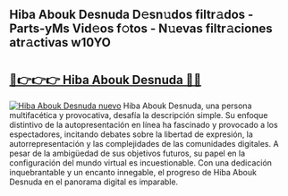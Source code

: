 ## Hiba Abouk Desnuda D𝚎sn𝚞dos filtr𝚊dos - Parts-yMs Vid𝚎os f𝚘tos - N𝚞evas filtr𝚊ciones atr𝚊ctivas w10YO

# <h2><a href="http://mb7yc4.tromn.icu/?c=Hiba+Abouk+Desnuda">🔗👉👉👉 Hiba Abouk Desnuda 🔗🔗</a></h2>

[![Hiba Abouk Desnuda nuevo](https://i.imgur.com/pEAQMta.gif)](http://mb7yc4.tromn.icu/?c=Hiba+Abouk+Desnuda)
Hiba Abouk Desnuda, una persona multifacética y provocativa, desafía la descripción simple. Su enfoque distintivo de la autopresentación en línea ha fascinado y provocado a los espectadores, incitando debates sobre la libertad de expresión, la autorrepresentación y las complejidades de las comunidades digitales. A pesar de la ambigüedad de sus objetivos futuros, su papel en la configuración del mundo virtual es incuestionable. Con una dedicación inquebrantable y un encanto innegable, el progreso de Hiba Abouk Desnuda en el panorama digital es imparable.
